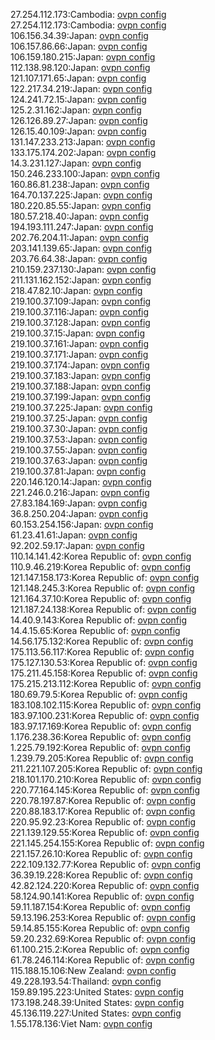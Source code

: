 27.254.112.173:Cambodia: [ovpn config](vpn/27_254_112_173.ovpn)  
27.254.112.173:Cambodia: [ovpn config](vpn/27_254_112_173.ovpn)  
106.156.34.39:Japan: [ovpn config](vpn/106_156_34_39.ovpn)  
106.157.86.66:Japan: [ovpn config](vpn/106_157_86_66.ovpn)  
106.159.180.215:Japan: [ovpn config](vpn/106_159_180_215.ovpn)  
112.138.98.120:Japan: [ovpn config](vpn/112_138_98_120.ovpn)  
121.107.171.65:Japan: [ovpn config](vpn/121_107_171_65.ovpn)  
122.217.34.219:Japan: [ovpn config](vpn/122_217_34_219.ovpn)  
124.241.72.15:Japan: [ovpn config](vpn/124_241_72_15.ovpn)  
125.2.31.162:Japan: [ovpn config](vpn/125_2_31_162.ovpn)  
126.126.89.27:Japan: [ovpn config](vpn/126_126_89_27.ovpn)  
126.15.40.109:Japan: [ovpn config](vpn/126_15_40_109.ovpn)  
131.147.233.213:Japan: [ovpn config](vpn/131_147_233_213.ovpn)  
133.175.174.202:Japan: [ovpn config](vpn/133_175_174_202.ovpn)  
14.3.231.127:Japan: [ovpn config](vpn/14_3_231_127.ovpn)  
150.246.233.100:Japan: [ovpn config](vpn/150_246_233_100.ovpn)  
160.86.81.238:Japan: [ovpn config](vpn/160_86_81_238.ovpn)  
164.70.137.225:Japan: [ovpn config](vpn/164_70_137_225.ovpn)  
180.220.85.55:Japan: [ovpn config](vpn/180_220_85_55.ovpn)  
180.57.218.40:Japan: [ovpn config](vpn/180_57_218_40.ovpn)  
194.193.111.247:Japan: [ovpn config](vpn/194_193_111_247.ovpn)  
202.76.204.11:Japan: [ovpn config](vpn/202_76_204_11.ovpn)  
203.141.139.65:Japan: [ovpn config](vpn/203_141_139_65.ovpn)  
203.76.64.38:Japan: [ovpn config](vpn/203_76_64_38.ovpn)  
210.159.237.130:Japan: [ovpn config](vpn/210_159_237_130.ovpn)  
211.131.162.152:Japan: [ovpn config](vpn/211_131_162_152.ovpn)  
218.47.82.10:Japan: [ovpn config](vpn/218_47_82_10.ovpn)  
219.100.37.109:Japan: [ovpn config](vpn/219_100_37_109.ovpn)  
219.100.37.116:Japan: [ovpn config](vpn/219_100_37_116.ovpn)  
219.100.37.128:Japan: [ovpn config](vpn/219_100_37_128.ovpn)  
219.100.37.15:Japan: [ovpn config](vpn/219_100_37_15.ovpn)  
219.100.37.161:Japan: [ovpn config](vpn/219_100_37_161.ovpn)  
219.100.37.171:Japan: [ovpn config](vpn/219_100_37_171.ovpn)  
219.100.37.174:Japan: [ovpn config](vpn/219_100_37_174.ovpn)  
219.100.37.183:Japan: [ovpn config](vpn/219_100_37_183.ovpn)  
219.100.37.188:Japan: [ovpn config](vpn/219_100_37_188.ovpn)  
219.100.37.199:Japan: [ovpn config](vpn/219_100_37_199.ovpn)  
219.100.37.225:Japan: [ovpn config](vpn/219_100_37_225.ovpn)  
219.100.37.25:Japan: [ovpn config](vpn/219_100_37_25.ovpn)  
219.100.37.30:Japan: [ovpn config](vpn/219_100_37_30.ovpn)  
219.100.37.53:Japan: [ovpn config](vpn/219_100_37_53.ovpn)  
219.100.37.55:Japan: [ovpn config](vpn/219_100_37_55.ovpn)  
219.100.37.63:Japan: [ovpn config](vpn/219_100_37_63.ovpn)  
219.100.37.81:Japan: [ovpn config](vpn/219_100_37_81.ovpn)  
220.146.120.14:Japan: [ovpn config](vpn/220_146_120_14.ovpn)  
221.246.0.216:Japan: [ovpn config](vpn/221_246_0_216.ovpn)  
27.83.184.169:Japan: [ovpn config](vpn/27_83_184_169.ovpn)  
36.8.250.204:Japan: [ovpn config](vpn/36_8_250_204.ovpn)  
60.153.254.156:Japan: [ovpn config](vpn/60_153_254_156.ovpn)  
61.23.41.61:Japan: [ovpn config](vpn/61_23_41_61.ovpn)  
92.202.59.17:Japan: [ovpn config](vpn/92_202_59_17.ovpn)  
110.14.141.42:Korea Republic of: [ovpn config](vpn/110_14_141_42.ovpn)  
110.9.46.219:Korea Republic of: [ovpn config](vpn/110_9_46_219.ovpn)  
121.147.158.173:Korea Republic of: [ovpn config](vpn/121_147_158_173.ovpn)  
121.148.245.3:Korea Republic of: [ovpn config](vpn/121_148_245_3.ovpn)  
121.164.37.10:Korea Republic of: [ovpn config](vpn/121_164_37_10.ovpn)  
121.187.24.138:Korea Republic of: [ovpn config](vpn/121_187_24_138.ovpn)  
14.40.9.143:Korea Republic of: [ovpn config](vpn/14_40_9_143.ovpn)  
14.4.15.65:Korea Republic of: [ovpn config](vpn/14_4_15_65.ovpn)  
14.56.175.132:Korea Republic of: [ovpn config](vpn/14_56_175_132.ovpn)  
175.113.56.117:Korea Republic of: [ovpn config](vpn/175_113_56_117.ovpn)  
175.127.130.53:Korea Republic of: [ovpn config](vpn/175_127_130_53.ovpn)  
175.211.45.158:Korea Republic of: [ovpn config](vpn/175_211_45_158.ovpn)  
175.215.213.112:Korea Republic of: [ovpn config](vpn/175_215_213_112.ovpn)  
180.69.79.5:Korea Republic of: [ovpn config](vpn/180_69_79_5.ovpn)  
183.108.102.115:Korea Republic of: [ovpn config](vpn/183_108_102_115.ovpn)  
183.97.100.231:Korea Republic of: [ovpn config](vpn/183_97_100_231.ovpn)  
183.97.17.169:Korea Republic of: [ovpn config](vpn/183_97_17_169.ovpn)  
1.176.238.36:Korea Republic of: [ovpn config](vpn/1_176_238_36.ovpn)  
1.225.79.192:Korea Republic of: [ovpn config](vpn/1_225_79_192.ovpn)  
1.239.79.205:Korea Republic of: [ovpn config](vpn/1_239_79_205.ovpn)  
211.221.107.205:Korea Republic of: [ovpn config](vpn/211_221_107_205.ovpn)  
218.101.170.210:Korea Republic of: [ovpn config](vpn/218_101_170_210.ovpn)  
220.77.164.145:Korea Republic of: [ovpn config](vpn/220_77_164_145.ovpn)  
220.78.197.87:Korea Republic of: [ovpn config](vpn/220_78_197_87.ovpn)  
220.88.183.17:Korea Republic of: [ovpn config](vpn/220_88_183_17.ovpn)  
220.95.92.23:Korea Republic of: [ovpn config](vpn/220_95_92_23.ovpn)  
221.139.129.55:Korea Republic of: [ovpn config](vpn/221_139_129_55.ovpn)  
221.145.254.155:Korea Republic of: [ovpn config](vpn/221_145_254_155.ovpn)  
221.157.26.10:Korea Republic of: [ovpn config](vpn/221_157_26_10.ovpn)  
222.109.132.77:Korea Republic of: [ovpn config](vpn/222_109_132_77.ovpn)  
36.39.19.228:Korea Republic of: [ovpn config](vpn/36_39_19_228.ovpn)  
42.82.124.220:Korea Republic of: [ovpn config](vpn/42_82_124_220.ovpn)  
58.124.90.141:Korea Republic of: [ovpn config](vpn/58_124_90_141.ovpn)  
59.11.187.154:Korea Republic of: [ovpn config](vpn/59_11_187_154.ovpn)  
59.13.196.253:Korea Republic of: [ovpn config](vpn/59_13_196_253.ovpn)  
59.14.85.155:Korea Republic of: [ovpn config](vpn/59_14_85_155.ovpn)  
59.20.232.69:Korea Republic of: [ovpn config](vpn/59_20_232_69.ovpn)  
61.100.215.2:Korea Republic of: [ovpn config](vpn/61_100_215_2.ovpn)  
61.78.246.114:Korea Republic of: [ovpn config](vpn/61_78_246_114.ovpn)  
115.188.15.106:New Zealand: [ovpn config](vpn/115_188_15_106.ovpn)  
49.228.193.54:Thailand: [ovpn config](vpn/49_228_193_54.ovpn)  
159.89.195.223:United States: [ovpn config](vpn/159_89_195_223.ovpn)  
173.198.248.39:United States: [ovpn config](vpn/173_198_248_39.ovpn)  
45.136.119.227:United States: [ovpn config](vpn/45_136_119_227.ovpn)  
1.55.178.136:Viet Nam: [ovpn config](vpn/1_55_178_136.ovpn)  
